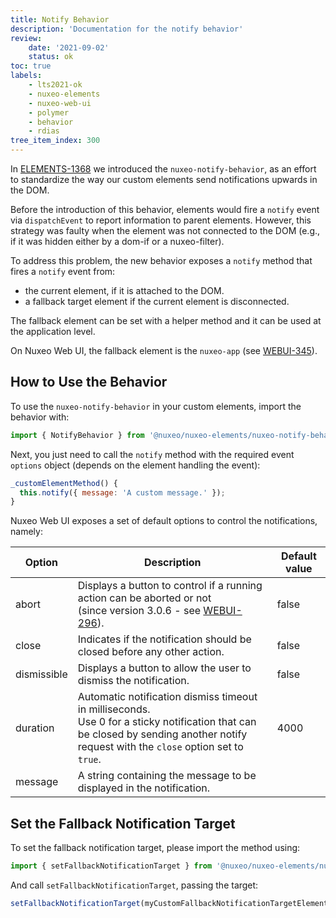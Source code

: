 ```yaml
---
title: Notify Behavior
description: 'Documentation for the notify behavior'
review:
    date: '2021-09-02'
    status: ok
toc: true
labels:
    - lts2021-ok
    - nuxeo-elements
    - nuxeo-web-ui
    - polymer
    - behavior
    - rdias
tree_item_index: 300
---
```


In [ELEMENTS-1368](https://jira.nuxeo.com/browse/ELEMENTS-1368) we introduced the `nuxeo-notify-behavior`, as an effort to standardize the way our custom elements send notifications upwards in the DOM.

Before the introduction of this behavior, elements would fire a `notify` event via `dispatchEvent` to report information to parent elements. However, this strategy was faulty when the element was not connected to the DOM (e.g., if it was hidden either by a dom-if or a nuxeo-filter).

To address this problem, the new behavior exposes a `notify` method that fires a `notify` event from:
- the current element, if it is attached to the DOM.
- a fallback target element if the current element is disconnected.

The fallback element can be set with a helper method and it can be used at the application level.

On Nuxeo Web UI, the fallback element is the `nuxeo-app` (see [WEBUI-345](https://jira.nuxeo.com/browse/WEBUI-345)).

## How to Use the Behavior

To use the `nuxeo-notify-behavior` in your custom elements, import the behavior with:

```js
import { NotifyBehavior } from '@nuxeo/nuxeo-elements/nuxeo-notify-behavior.js';
```

Next, you just need to call the `notify` method with the required event `options` object (depends on the element handling the event):

```js
_customElementMethod() {
  this.notify({ message: 'A custom message.' });
}
```

Nuxeo Web UI exposes a set of default options to control the notifications, namely:

| Option      | Description                                                                                                                                                                              | Default value |
|-------------|------------------------------------------------------------------------------------------------------------------------------------------------------------------------------------------|---------------|
| abort       | Displays a button to control if a running action can be aborted or not <br>(since version 3.0.6 - see [WEBUI-296](https://jira.nuxeo.com/browse/WEBUI-296)).                             | false         |
| close       | Indicates if the notification should be closed before any other action.                                                                                                                   | false         |
| dismissible | Displays a button to allow the user to dismiss the notification.                                                                                                                         | false         |
| duration    | Automatic notification dismiss timeout in milliseconds. <br>Use 0 for a sticky notification that can be closed by sending another notify request with the `close` option set to `true`.  | 4000          |
| message     | A string containing the message to be displayed in the notification.                                                                                                                     |               |                                                                       |               |

## Set the Fallback Notification Target

To set the fallback notification target, please import the method using:

```js
import { setFallbackNotificationTarget } from '@nuxeo/nuxeo-elements/nuxeo-notify-behavior.js';
```

And call `setFallbackNotificationTarget`, passing the target:

```js
setFallbackNotificationTarget(myCustomFallbackNotificationTargetElement);
```
